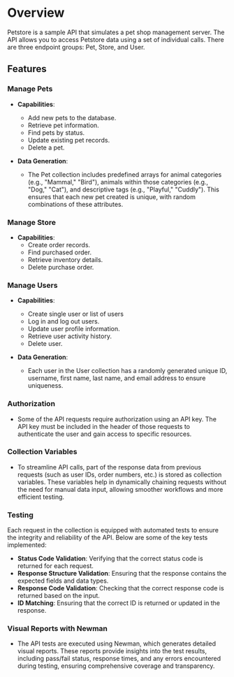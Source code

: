 # Overview
Petstore is a sample API that simulates a pet shop management server. The API allows you to access Petstore data using a set of individual calls. There are three endpoint groups: Pet, Store, and User. 

## Features

### Manage Pets
- **Capabilities**:
  - Add new pets to the database.
  - Retrieve pet information.
  - Find pets by status.
  - Update existing pet records.
  - Delete a pet.
  
- **Data Generation**:
  - The Pet collection includes predefined arrays for animal categories (e.g., "Mammal," "Bird"), animals within those categories (e.g., "Dog," "Cat"), and descriptive tags (e.g., "Playful," "Cuddly"). This ensures that each new pet created is unique, with random combinations of these attributes.

### Manage Store
- **Capabilities**:
  - Create order records.
  - Find purchased order.
  - Retrieve inventory details.
  - Delete purchase order.

### Manage Users
- **Capabilities**:
  - Create single user or list of users
  - Log in and log out users.
  - Update user profile information.
  - Retrieve user activity history.
  - Delete user.

- **Data Generation**:
  - Each user in the User collection has a randomly generated unique ID, username, first name, last name, and email address to ensure uniqueness.

### Authorization
- Some of the API requests require authorization using an API key. The API key must be included in the header of those requests to authenticate the user and gain access to specific resources.

### Collection Variables
- To streamline API calls, part of the response data from previous requests (such as user IDs, order numbers, etc.) is stored as collection variables. These variables help in dynamically chaining requests without the need for manual data input, allowing smoother workflows and more efficient testing.

### Testing
Each request in the collection is equipped with automated tests to ensure the integrity and reliability of the API. Below are some of the key tests implemented:
- **Status Code Validation**: Verifying that the correct status code is returned for each request.
- **Response Structure Validation**: Ensuring that the response contains the expected fields and data types.
- **Response Code Validation**: Checking that the correct response code is returned based on the input.
- **ID Matching**: Ensuring that the correct ID is returned or updated in the response.

### Visual Reports with Newman
- The API tests are executed using Newman, which generates detailed visual reports. These reports provide insights into the test results, including pass/fail status, response times, and any errors encountered during testing, ensuring comprehensive coverage and transparency.